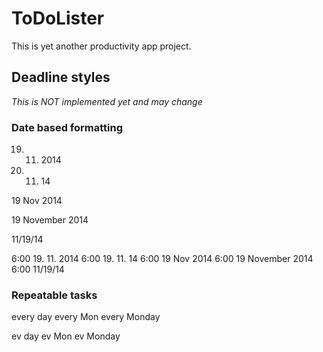 ToDoLister
==========
This is yet another productivity app project.


Deadline styles
---------------

*This is NOT implemented yet and may change*

### Date based formatting

19. 11. 2014

19. 11. 14

19 Nov 2014

19 November 2014

11/19/14

6:00 19. 11. 2014
6:00 19. 11. 14
6:00 19 Nov 2014
6:00 19 November 2014
6:00 11/19/14

### Repeatable tasks

every day
every Mon
every Monday

ev day
ev Mon
ev Monday